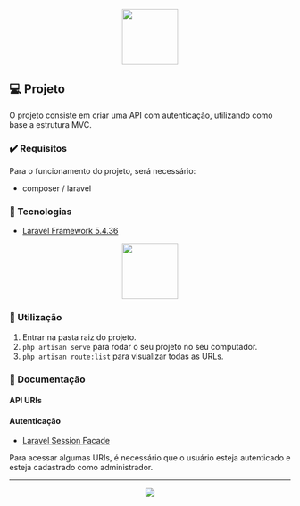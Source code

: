 <p align="center"><img height="100px" widht="200px" src="https://miro.medium.com/max/700/1*mSYCHLZtQE8Si9a_8QZ0yA.png"></p>

## :computer: Projeto

O projeto consiste em criar uma API com autenticação, utilizando como base a estrutura MVC.

### :heavy_check_mark: Requisitos 

Para o funcionamento do projeto, será necessário:

- composer / laravel
  
### :rocket: Tecnologias

- <a href="https://laravel.com/docs/5.4">Laravel Framework 5.4.36</a>

<p align="center">
  <img height="100px" widht="100px" src="https://laravel.com/assets/img/components/logo-laravel.svg">
</p>

### :mega: Utilização 

1. Entrar na pasta raiz do projeto.
2. `php artisan serve` para rodar o seu projeto no seu computador.
3. `php artisan route:list` para visualizar todas as URLs.

### :newspaper: Documentação

#### API URIs

<details hidden>
  <summary>:hamster: Animal</summary>

  > [Listar todos os Animais](documentation/animal_by_id.md) <br>
  > Listar todos os Animais - por Ordem Alfabética <br>
  > Listar todos os Animais - por Ordem de Raça <br>
  > Atualizar Animal <br> 
  > Deletar Animal <br> 
  > Criar Animal <br>

</details>

<details hidden>
  <summary>:family: Cliente</summary>
  
  > Listar todos os Clientes <br>
  > Listar todos os Clientes - por Ordem Alfabética <br>
  > Listar todos os Clientes - por Ordem de Idade <br>
  > Atualizar Cliente <br> 
  > Deletar Cliente <br> 
  > Criar Cliente <br>
  
</details>

<details hidden>
  <summary>:lock: Usuário</summary>
  
  > Login <br> 
  > Registrar Usuário <br>
  
</details>

#### Autenticação

- <a href="https://laravel.com/docs/5.0/session#session-usage">Laravel Session Facade</a>

Para acessar algumas URIs, é necessário que o usuário esteja autenticado e esteja cadastrado como administrador.

---

<p align="center">
  <a href="https://github.com/thrnkk" ><img src="https://img.shields.io/badge/github-thrnkk-24292e"></a>
</p>
